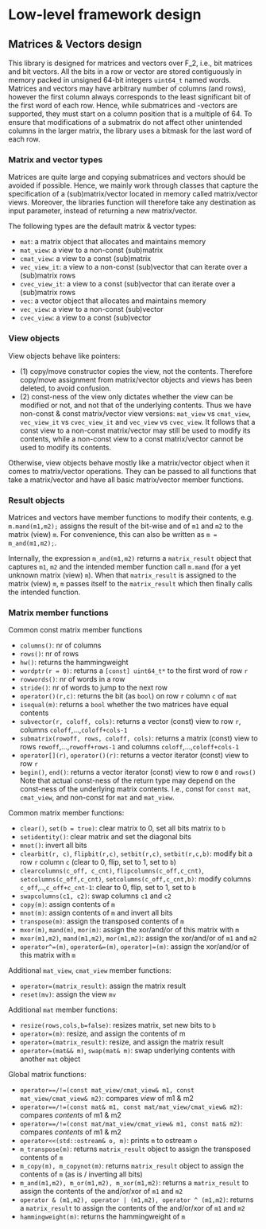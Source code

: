 # Low-level framework design

## Matrices & Vectors design

This library is designed for matrices and vectors over F_2, i.e., bit matrices and bit vectors.
All the bits in a row or vector are stored contiguously in memory packed in unsigned 64-bit integers `uint64_t` named words.
Matrices and vectors may have arbitrary number of columns (and rows), however the first column always corresponds to the least significant bit of the first word of each row.
Hence, while submatrices and -vectors are supported, they must start on a column position that is a multiple of 64.
To ensure that modifications of a submatrix do not affect other unintended columns in the larger matrix, the library uses a bitmask for the last word of each row.

### Matrix and vector types

Matrices are quite large and copying submatrices and vectors should be avoided if possible.
Hence, we mainly work through classes that capture the specification of a (sub)matrix/vector located in memory called matrix/vector views.
Moreover, the libraries function will therefore take any destination as input parameter, instead of returning a new matrix/vector.

The following types are the default matrix & vector types:
- `mat`: a matrix object that allocates and maintains memory
- `mat_view`: a view to a non-const (sub)matrix
- `cmat_view`: a view to a const (sub)matrix
- `vec_view_it`: a view to a non-const (sub)vector that can iterate over a (sub)matrix rows
- `cvec_view_it`: a view to a const (sub)vector that can iterate over a (sub)matrix rows
- `vec`: a vector object that allocates and maintains memory
- `vec_view`: a view to a non-const (sub)vector
- `cvec_view`: a view to a const (sub)vector

### View objects

View objects behave like pointers:
- (1) copy/move constructor copies the view, not the contents. Therefore copy/move assignment from matrix/vector objects and views has been deleted, to avoid confusion. 
- (2) const-ness of the view only dictates whether the view can be modified or not, and not that of the underlying contents. Thus we have non-const & const matrix/vector view versions: `mat_view` vs `cmat_view`, `vec_view_it` vs `cvec_view_it` and `vec_view` vs `cvec_view`.
It follows that a const view to a non-const matrix/vector may still be used to modify its contents, 
while a non-const view to a const matrix/vector cannot be used to modify its contents.

Otherwise, view objects behave mostly like a matrix/vector object when it comes to matrix/vector operations.
They can be passed to all functions that take a matrix/vector and have all basic matrix/vector member functions.

### Result objects

Matrices and vectors have member functions to modify their contents, e.g. `m.mand(m1,m2);` assigns the result of the bit-wise and of `m1` and `m2` to the matrix (view) `m`.
For convenience, this can also be written as `m = m_and(m1,m2);`. 

Internally, the expression `m_and(m1,m2)` returns a `matrix_result` object that captures `m1`, `m2` and the intended member function call `m.mand` (for a yet unknown matrix (view) `m`). When that `matrix_result` is assigned to the matrix (view) `m`, `m` passes itself to the `matrix_result` which then finally calls the intended function.

### Matrix member functions

Common const matrix member functions
- `columns()`: nr of columns
- `rows()`: nr of rows
- `hw()`: returns the hammingweight
- `wordptr(r = 0)`: returns a `[const] uint64_t*` to the first word of row `r`
- `rowwords()`: nr of words in a row
- `stride()`: nr of words to jump to the next row
- `operator()(r,c)`: returns the bit (as `bool`) on row `r` column `c` of `mat`
- `isequal(m)`: returns a `bool` whether the two matrices have equal contents
- `subvector(r, coloff, cols)`: returns a vector (const) view to row `r`, columns `coloff`,...,`coloff+cols-1`
- `submatrix(rowoff, rows, coloff, cols)`: returns a matrix (const) view to rows `rowoff`,...,`rowoff+rows-1` and columns `coloff`,...,`coloff+cols-1`
- `operator[](r)`, `operator()(r)`: returns a vector iterator (const) view to row `r`
- `begin()`, `end()`: returns a vector iterator (const) view to row `0` and `rows()`
Note that actual const-ness of the return type may depend on the const-ness of the underlying matrix contents.
I.e., const for `const mat`, `cmat_view`, and non-const for `mat` and `mat_view`.

Common matrix member functions:
- `clear()`, `set(b = true)`: clear matrix to 0, set all bits matrix to `b`
- `setidentity()`: clear matrix and set the diagonal bits
- `mnot()`: invert all bits
- `clearbit(r, c)`, `flipbit(r,c)`, `setbit(r,c)`, `setbit(r,c,b)`: modify bit a row `r` column `c` (clear to 0, flip, set to 1, set to `b`)
- `clearcolumns(c_off, c_cnt)`, `flipcolumns(c_off,c_cnt)`, `setcolumns(c_off,c_cnt)`, `setcolumns(c_off,c_cnt,b)`: modify columns `c_off`,..,`c_off+c_cnt-1`: clear to 0, flip, set to 1, set to `b`
- `swapcolumns(c1, c2)`: swap columns `c1` and `c2`
- `copy(m)`: assign contents of `m`
- `mnot(m)`: assign contents of `m` and invert all bits
- `transpose(m)`: assign the transposed contents of `m`
- `mxor(m)`, `mand(m)`, `mor(m)`: assign the xor/and/or of this matrix with `m`
- `mxor(m1,m2)`, `mand(m1,m2)`, `mor(m1,m2)`: assign the xor/and/or of `m1` and `m2`
- `operator^=(m)`, `operator&=(m)`, `operator|=(m)`: assign the xor/and/or of this matrix with `m`

Additional `mat_view`, `cmat_view` member functions:
- `operator=(matrix_result)`: assign the matrix result
- `reset(mv)`: assign the view `mv`

Additional `mat` member functions:
- `resize(rows,cols,b=false)`: resizes matrix, set new bits to `b`
- `operator=(m)`: resize, and assign the contents of m
- `operator=(matrix_result)`: resize, and assign the matrix result
- `operator=(mat&& m)`, `swap(mat& m)`: swap underlying contents with another `mat` object

Global matrix functions:
- `operator==/!=(const mat_view/cmat_view& m1, const mat_view/cmat_view& m2)`: compares *view* of m1 & m2
- `operator==/!=(const mat& m1, const mat/mat_view/cmat_view& m2)`: compares *contents* of m1 & m2
- `operator==/!=(const mat/mat_view/cmat_view& m1, const mat& m2)`: compares *contents* of m1 & m2
- `operator<<(std::ostream& o, m)`: prints `m` to ostream `o`
- `m_transpose(m)`: returns `matrix_result` object to assign the transposed contents of `m`
- `m_copy(m), m_copynot(m)`: returns `matrix_result` object to assign the contents of `m` (as is / inverting all bits)
- `m_and(m1,m2), m_or(m1,m2), m_xor(m1,m2)`: returns a `matrix_result` to assign the contents of the and/or/xor of `m1` and `m2`
- `operator & (m1,m2), operator | (m1,m2), operator ^ (m1,m2)`: returns a `matrix_result` to assign the contents of the and/or/xor of `m1` and `m2`
- `hammingweight(m)`: returns the hammingweight of `m`
